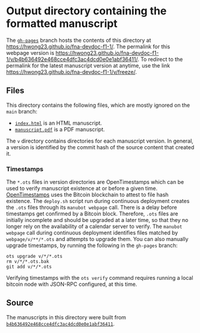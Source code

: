 # Output directory containing the formatted manuscript

The [`gh-pages`](https://github.com/hwong23/fna-devdoc-f1-1/tree/gh-pages) branch hosts the contents of this directory at <https://hwong23.github.io/fna-devdoc-f1-1/>.
The permalink for this webpage version is <https://hwong23.github.io/fna-devdoc-f1-1/v/b4b636492e468cce4dfc3ac4dcd0e0e1abf36411/>.
To redirect to the permalink for the latest manuscript version at anytime, use the link <https://hwong23.github.io/fna-devdoc-f1-1/v/freeze/>.

## Files

This directory contains the following files, which are mostly ignored on the `main` branch:

+ [`index.html`](index.html) is an HTML manuscript.
+ [`manuscript.pdf`](manuscript.pdf) is a PDF manuscript.

The `v` directory contains directories for each manuscript version.
In general, a version is identified by the commit hash of the source content that created it.

### Timestamps

The `*.ots` files in version directories are OpenTimestamps which can be used to verify manuscript existence at or before a given time.
[OpenTimestamps](https://opentimestamps.org/) uses the Bitcoin blockchain to attest to file hash existence.
The `deploy.sh` script run during continuous deployment creates the `.ots` files through its `manubot webpage` call.
There is a delay before timestamps get confirmed by a Bitcoin block.
Therefore, `.ots` files are initially incomplete and should be upgraded at a later time, so that they no longer rely on the availability of a calendar server to verify.
The `manubot webpage` call during continuous deployment identifies files matched by `webpage/v/**/*.ots` and attempts to upgrade them.
You can also manually upgrade timestamps, by running the following in the `gh-pages` branch:

```shell
ots upgrade v/*/*.ots
rm v/*/*.ots.bak
git add v/*/*.ots
```

Verifying timestamps with the `ots verify` command requires running a local bitcoin node with JSON-RPC configured, at this time.

## Source

The manuscripts in this directory were built from
[`b4b636492e468cce4dfc3ac4dcd0e0e1abf36411`](https://github.com/hwong23/fna-devdoc-f1-1/commit/b4b636492e468cce4dfc3ac4dcd0e0e1abf36411).
